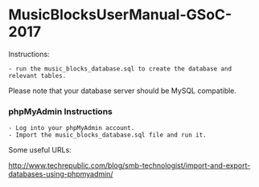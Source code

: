 # MusicBlocksUserManual-GSoC-2017

Instructions:

    - run the music_blocks_database.sql to create the database and relevant tables.
    
Please note that your database server should be MySQL compatible.

### phpMyAdmin Instructions

    - Log into your phpMyAdmin account.
    - Import the music_blocks_database.sql file and run it.   
    
 Some useful URLs:
 
 http://www.techrepublic.com/blog/smb-technologist/import-and-export-databases-using-phpmyadmin/
